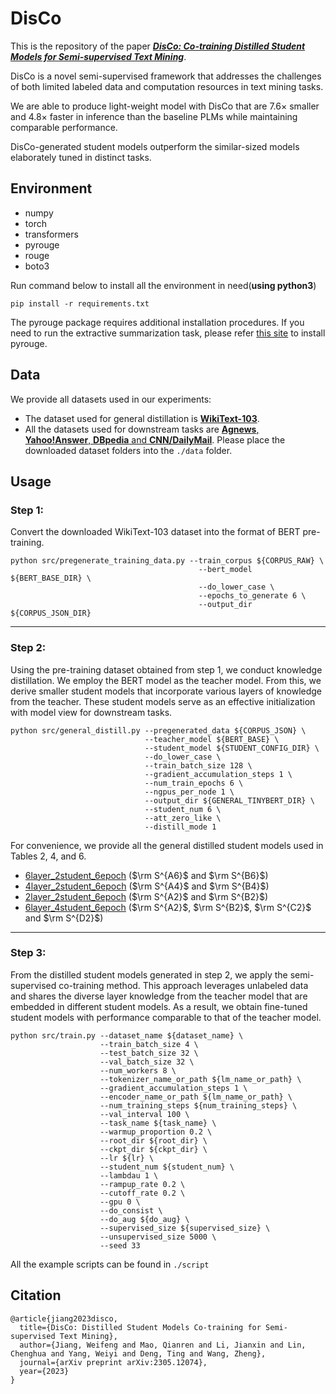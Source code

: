 
# DisCo
This is the repository of the paper ***[DisCo: Co-training Distilled Student Models for Semi-supervised Text Mining](https://arxiv.org/abs/2305.12074)***.

DisCo is a novel semi-supervised framework that addresses the challenges of both limited labeled data and computation resources in text mining tasks. 

We are able to produce light-weight model with DisCo that are 7.6&times; smaller and 4.8&times; faster in inference than the baseline PLMs while maintaining comparable performance.

DisCo-generated student models outperform the similar-sized models elaborately tuned in distinct tasks.

## Environment

- numpy
- torch
- transformers
- pyrouge
- rouge
- boto3

Run command below to install all the environment in need(**using python3**)

```shell
pip install -r requirements.txt
```

The pyrouge package requires additional installation procedures. If you need to run the extractive summarization task, please refer [this site](https://stackoverflow.com/questions/45894212/installing-pyrouge-gets-error-in-ubuntu) to install pyrouge.

## Data

We provide all datasets used in our experiments:

- The dataset used for general distillation is **[WikiText-103](https://huggingface.co/datasets/wikitext)**.
- All the datasets used for downstream tasks are [**Agnews**, **Yahoo!Answer**, **DBpedia** and **CNN/DailyMail**](https://drive.google.com/drive/folders/1vnk81Xm4IgPSHZv71R-ygJmo-aiba_2P?usp=sharing). Please place the downloaded dataset folders into the ```./data``` folder.

## Usage

### Step 1:

Convert the downloaded WikiText-103 dataset into the format of BERT pre-training.

```shell
python src/pregenerate_training_data.py --train_corpus ${CORPUS_RAW} \
                                          --bert_model ${BERT_BASE_DIR} \
                                          --do_lower_case \
                                          --epochs_to_generate 6 \
                                          --output_dir ${CORPUS_JSON_DIR}
```

-----

### Step 2:

Using the pre-training dataset obtained from step 1, we conduct knowledge distillation. We employ the BERT model as the teacher model. From this, we derive smaller student models that incorporate various layers of knowledge from the teacher. These student models serve as an effective initialization with model view for downstream tasks.

```shell
python src/general_distill.py --pregenerated_data ${CORPUS_JSON} \
                              --teacher_model ${BERT_BASE} \
                              --student_model ${STUDENT_CONFIG_DIR} \
                              --do_lower_case \
                              --train_batch_size 128 \
                              --gradient_accumulation_steps 1 \
                              --num_train_epochs 6 \
                              --ngpus_per_node 1 \
                              --output_dir ${GENERAL_TINYBERT_DIR} \
                              --student_num 6 \
                              --att_zero_like \
                              --distill_mode 1
```

For convenience, we provide all the general distilled student models used in Tables 2, 4, and 6.

- [6layer_2student_6epoch](https://drive.google.com/drive/folders/1kvcbSzKtB178AulCIIuqfAjGHQ9FslJp?usp=sharing) ($\rm S^{A6}$ and $\rm S^{B6}$)
- [4layer_2student_6epoch](https://drive.google.com/drive/folders/1hyvwi7wYcS-IFSQQN-3Utc1B77QCHqZi?usp=sharing) ($\rm S^{A4}$ and $\rm S^{B4}$)
- [2layer_2student_6epoch](https://drive.google.com/drive/folders/1awLz9yYZS1RRZ9rURkxf2Wwin9pg_Y54?usp=sharing) ($\rm S^{A2}$ and $\rm S^{B2}$)
- [6layer_4student_6epoch](https://drive.google.com/drive/folders/1vX3Jem-IoNDNLOGkxu-zjjTZ_UTDqE6x?usp=sharing) ($\rm S^{A2}$,  $\rm S^{B2}$, $\rm S^{C2}$ and $\rm S^{D2}$)

-----

### Step 3:

From the distilled student models generated in step 2, we apply the semi-supervised co-training method. This approach leverages unlabeled data and shares the diverse layer knowledge from the teacher model that are embedded in different student models. As a result, we obtain fine-tuned student models with performance comparable to that of the teacher model.

```shell
python src/train.py --dataset_name ${dataset_name} \
                    --train_batch_size 4 \
                    --test_batch_size 32 \
                    --val_batch_size 32 \
                    --num_workers 8 \
                    --tokenizer_name_or_path ${lm_name_or_path} \
                    --gradient_accumulation_steps 1 \
                    --encoder_name_or_path ${lm_name_or_path} \
                    --num_training_steps ${num_training_steps} \
                    --val_interval 100 \
                    --task_name ${task_name} \
                    --warmup_proportion 0.2 \
                    --root_dir ${root_dir} \
                    --ckpt_dir ${ckpt_dir} \
                    --lr ${lr} \
                    --student_num ${student_num} \
                    --lambdau 1 \
                    --rampup_rate 0.2 \
                    --cutoff_rate 0.2 \
                    --gpu 0 \
                    --do_consist \
                    --do_aug ${do_aug} \
                    --supervised_size ${supervised_size} \
                    --unsupervised_size 5000 \
                    --seed 33
```

All the example scripts can be found in `./script`

## Citation

```
@article{jiang2023disco,
  title={DisCo: Distilled Student Models Co-training for Semi-supervised Text Mining},
  author={Jiang, Weifeng and Mao, Qianren and Li, Jianxin and Lin, Chenghua and Yang, Weiyi and Deng, Ting and Wang, Zheng},
  journal={arXiv preprint arXiv:2305.12074},
  year={2023}
}
```